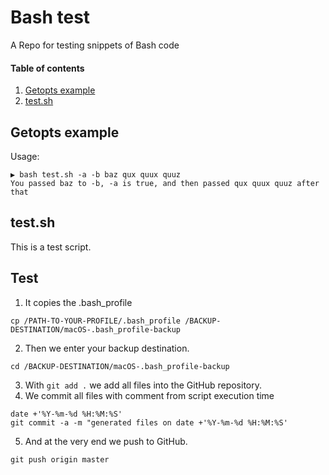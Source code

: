 # Bash test

A Repo for testing snippets of Bash code

#### Table of contents

1. [Getopts example](#getopts-example)
2. [test.sh](#testsh)

## Getopts example

Usage:

~~~ text
▶ bash test.sh -a -b baz qux quux quuz
You passed baz to -b, -a is true, and then passed qux quux quuz after that
~~~

## test.sh

This is a test script.

## Test

1. It copies the .bash_profile
```text
cp /PATH-TO-YOUR-PROFILE/.bash_profile /BACKUP-DESTINATION/macOS-.bash_profile-backup
```
2. Then we enter your backup destination.
```text
cd /BACKUP-DESTINATION/macOS-.bash_profile-backup
```
3. With `git add .` we add all files into the GitHub repository.
4. We commit all files with comment from script execution time
```text
date +'%Y-%m-%d %H:%M:%S'
git commit -a -m "generated files on date +'%Y-%m-%d %H:%M:%S'
```
5. And at the very end we push to GitHub.
```text
git push origin master
```
